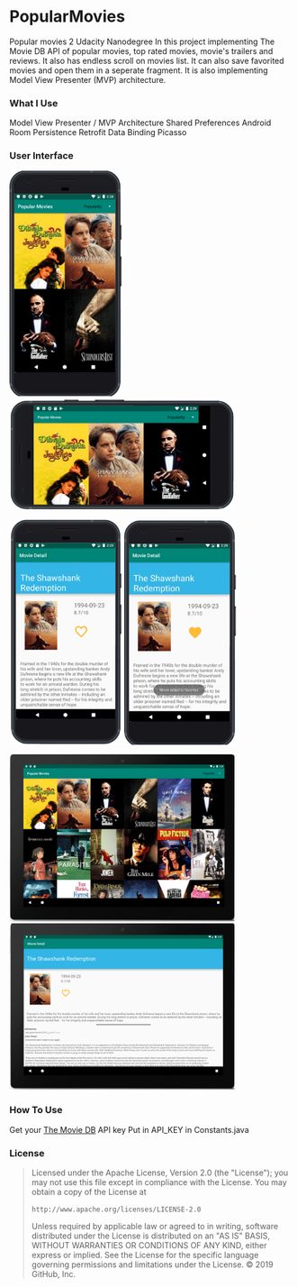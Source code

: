# **PopularMovies**
Popular movies 2 Udacity Nanodegree
In this project implementing The Movie DB API of popular movies, top rated movies, movie's trailers and reviews. 
It also has endless scroll on movies list. It can also save favorited movies and open them in a seperate fragment.
It is also implementing Model View Presenter (MVP) architecture. 

### What I Use
Model View Presenter / MVP Architecture
Shared Preferences
Android Room Persistence
Retrofit
Data Binding
Picasso

### User Interface
<img src="images/screen1.png" width="200"> <img src="images/screen8.png" width="400"> 

<img src="images/screen2.png" width="200"> <img src="images/screen3.png" width="200"> 

<img src="images/tablet1.png" width="400"> <img src="images/tablet2.png" width="400">

### How To Use
Get your [The Movie DB](https://www.themoviedb.org/) API key
Put in API_KEY in Constants.java

### License
<blockquote Copyright 2019 Yahia Salem

Licensed under the Apache License, Version 2.0 (the "License");
you may not use this file except in compliance with the License.
You may obtain a copy of the License at

    http://www.apache.org/licenses/LICENSE-2.0

Unless required by applicable law or agreed to in writing, software
distributed under the License is distributed on an "AS IS" BASIS,
WITHOUT WARRANTIES OR CONDITIONS OF ANY KIND, either express or implied.
See the License for the specific language governing permissions and
limitations under the License.
© 2019 GitHub, Inc.
</blockquote>
